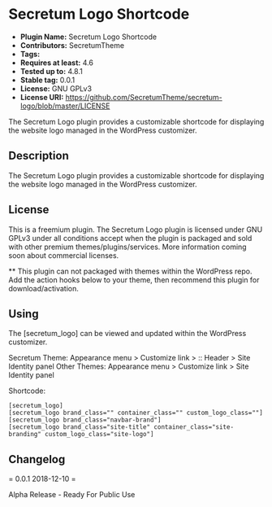 # Secretum Logo Shortcode
* **Plugin Name:** Secretum Logo Shortcode
* **Contributors:** SecretumTheme
* **Tags:** 
* **Requires at least:** 4.6
* **Tested up to:** 4.8.1
* **Stable tag:** 0.0.1
* **License:** GNU GPLv3
* **License URI:** https://github.com/SecretumTheme/secretum-logo/blob/master/LICENSE


The Secretum Logo plugin provides a customizable shortcode for displaying the website logo managed in the WordPress customizer.


## Description

The Secretum Logo plugin provides a customizable shortcode for displaying the website logo managed in the WordPress customizer.


## License

This is a freemium plugin. The Secretum Logo plugin is licensed under GNU GPLv3 under all conditions accept when the plugin is packaged and sold with other premium themes/plugins/services. More information coming soon about commercial licenses.

** This plugin can not packaged with themes within the WordPress repo. Add the action hooks below to your theme, then recommend this plugin for download/activation.


## Using

The [secretum_logo] can be viewed and updated within the WordPress customizer.

Secretum Theme: Appearance menu > Customize link > :: Header > Site Identity panel
Other Themes: Appearance menu > Customize link > Site Identity panel

Shortcode:

```
[secretum_logo]
[secretum_logo brand_class="" container_class="" custom_logo_class=""]
[secretum_logo brand_class="navbar-brand"]
[secretum_logo brand_class="site-title" container_class="site-branding" custom_logo_class="site-logo"]
```

## Changelog

= 0.0.1 2018-12-10 =

Alpha Release - Ready For Public Use
